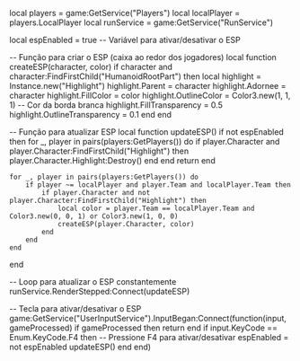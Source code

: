 local players = game:GetService("Players")
local localPlayer = players.LocalPlayer
local runService = game:GetService("RunService")

local espEnabled = true -- Variável para ativar/desativar o ESP

-- Função para criar o ESP (caixa ao redor dos jogadores)
local function createESP(character, color)
    if character and character:FindFirstChild("HumanoidRootPart") then
        local highlight = Instance.new("Highlight")
        highlight.Parent = character
        highlight.Adornee = character
        highlight.FillColor = color
        highlight.OutlineColor = Color3.new(1, 1, 1) -- Cor da borda branca
        highlight.FillTransparency = 0.5
        highlight.OutlineTransparency = 0.1
    end
end

-- Função para atualizar ESP
local function updateESP()
    if not espEnabled then
        for _, player in pairs(players:GetPlayers()) do
            if player.Character and player.Character:FindFirstChild("Highlight") then
                player.Character.Highlight:Destroy()
            end
        end
        return
    end

    for _, player in pairs(players:GetPlayers()) do
        if player ~= localPlayer and player.Team and localPlayer.Team then
            if player.Character and not player.Character:FindFirstChild("Highlight") then
                local color = player.Team == localPlayer.Team and Color3.new(0, 0, 1) or Color3.new(1, 0, 0)
                createESP(player.Character, color)
            end
        end
    end
end

-- Loop para atualizar o ESP constantemente
runService.RenderStepped:Connect(updateESP)

-- Tecla para ativar/desativar o ESP
game:GetService("UserInputService").InputBegan:Connect(function(input, gameProcessed)
    if gameProcessed then return end
    if input.KeyCode == Enum.KeyCode.F4 then -- Pressione F4 para ativar/desativar
        espEnabled = not espEnabled
        updateESP()
    end
end)
